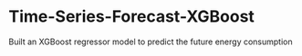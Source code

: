 # Time-Series-Forecast-XGBoost
Built an XGBoost regressor model to predict the future energy consumption
